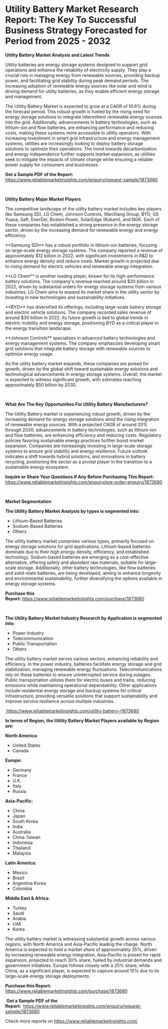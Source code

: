 <p><h1>Utility Battery Market Research Report: The Key To Successful Business Strategy Forecasted for Period from 2025 - 2032</h1></p><p><strong>Utility Battery Market Analysis and Latest Trends</strong></p>
<p><p>Utility batteries are energy storage systems designed to support grid operations and enhance the reliability of electricity supply. They play a crucial role in managing energy from renewable sources, providing backup power, and facilitating grid stability during peak demand periods. The increasing adoption of renewable energy sources like solar and wind is driving demand for utility batteries, as they enable efficient energy storage and management.</p><p>The Utility Battery Market is expected to grow at a CAGR of 10.6% during the forecast period. This robust growth is fueled by the rising need for energy storage solutions to integrate intermittent renewable energy sources into the grid. Additionally, advancements in battery technologies, such as lithium-ion and flow batteries, are enhancing performance and reducing costs, making these systems more accessible to utility operators. With increasing investment in smart grid infrastructure and energy management systems, utilities are increasingly looking to deploy battery storage solutions to optimize their operations. The trend towards decarbonization and energy independence further supports market expansion, as utilities seek to mitigate the impacts of climate change while ensuring a reliable power supply for consumers and businesses.</p></p>
<p><strong>Get a Sample PDF of the Report:&nbsp;</strong> <a href="https://www.reliablemarketinsights.com/enquiry/request-sample/1873680?utm_campaign=1948&utm_medium=2&utm_source=Github&utm_content=ia&utm_term=13022025&utm_id=utility-battery">https://www.reliablemarketinsights.com/enquiry/request-sample/1873680</a></p>
<p>&nbsp;</p>
<p><strong>Utility Battery Major Market Players</strong></p>
<p><p>The competitive landscape of the utility battery market includes key players like Samsung SDI, LG Chem, Johnson Controls, WanXiang Group, BYD, GS Yuasa, Saft, EnerDel, Boston Power, SolarEdge (Kokam), and NGK. Each of these companies has established a strong presence in the energy storage sector, driven by the increasing demand for renewable energy and energy efficiency.</p><p>**Samsung SDI** has a robust portfolio in lithium-ion batteries, focusing on large-scale energy storage systems. The company reported a revenue of approximately $12 billion in 2022, with significant investments in R&D to enhance energy density and reduce costs. Market growth is projected due to rising demand for electric vehicles and renewable energy integration.</p><p>**LG Chem** is another leading player, known for its high-performance battery solutions. The company's revenue reached around $20 billion in 2022, driven by substantial orders for energy storage systems from various industries. LG Chem aims to expand its market share in the utility sector by investing in new technologies and sustainability initiatives.</p><p>**BYD** has diversified its offerings, including large-scale battery storage and electric vehicle solutions. The company recorded sales revenue of around $30 billion in 2022. Its future growth is tied to global trends in electric mobility and energy storage, positioning BYD as a critical player in the energy transition landscape.</p><p>**Johnson Controls** specializes in advanced battery technologies and energy management systems. The company emphasizes developing smart grid solutions that integrate battery storage with renewable sources to optimize energy usage.</p><p>As the utility battery market expands, these companies are poised for growth, driven by the global shift toward sustainable energy solutions and technological advancements in energy storage systems. Overall, the market is expected to witness significant growth, with estimates reaching approximately $50 billion by 2030.</p></p>
<p>&nbsp;</p>
<p><strong>What Are The Key Opportunities For Utility Battery Manufacturers?</strong></p>
<p><p>The Utility Battery market is experiencing robust growth, driven by the increasing demand for energy storage solutions amid the rising integration of renewable energy sources. With a projected CAGR of around 20% through 2030, advancements in battery technologies, such as lithium-ion and flow batteries, are enhancing efficiency and reducing costs. Regulatory policies favoring sustainable energy practices further boost market expansion. Companies are increasingly investing in large-scale storage systems to ensure grid stability and energy resilience. Future outlook indicates a shift towards hybrid solutions, and innovations in battery recycling, positioning the sector as a pivotal player in the transition to a sustainable energy ecosystem.</p></p>
<p><strong>Inquire or Share Your Questions If Any Before Purchasing This Report:</strong> <a href="https://www.reliablemarketinsights.com/enquiry/pre-order-enquiry/1873680?utm_campaign=1948&utm_medium=2&utm_source=Github&utm_content=ia&utm_term=13022025&utm_id=utility-battery">https://www.reliablemarketinsights.com/enquiry/pre-order-enquiry/1873680</a></p>
<p>&nbsp;</p>
<p><strong>Market Segmentation</strong></p>
<p><strong>The Utility Battery Market Analysis by types is segmented into:</strong></p>
<p><ul><li>Lithium-Based Batteries</li><li>Sodium-Based Batteries</li><li>Others</li></ul></p>
<p><p>The utility battery market comprises various types, primarily focused on energy storage solutions for grid applications. Lithium-based batteries dominate due to their high energy density, efficiency, and established technology. Sodium-based batteries are emerging as a cost-effective alternative, offering safety and abundant raw materials, suitable for large-scale storage. Additionally, other battery technologies, like flow batteries and solid-state batteries, are being developed, aiming to enhance longevity and environmental sustainability, further diversifying the options available in energy storage systems.</p></p>
<p><strong>Purchase this Report:&nbsp;</strong><a href="https://www.reliablemarketinsights.com/purchase/1873680?utm_campaign=1948&utm_medium=2&utm_source=Github&utm_content=ia&utm_term=13022025&utm_id=utility-battery">https://www.reliablemarketinsights.com/purchase/1873680</a></p>
<p>&nbsp;</p>
<p><strong>The Utility Battery Market Industry Research by Application is segmented into:</strong></p>
<p><ul><li>Power Industry</li><li>Telecommunication</li><li>Public Transportation</li><li>Others</li></ul></p>
<p><p>The utility battery market serves various sectors, enhancing reliability and efficiency. In the power industry, batteries facilitate energy storage and grid stabilization, managing renewable energy fluctuations. Telecommunications rely on these batteries to ensure uninterrupted service during outages. Public transportation utilizes them for electric buses and trains, reducing emissions while maintaining operational dependability. Other applications include residential energy storage and backup systems for critical infrastructure, providing versatile solutions that support sustainability and improve service resilience across multiple industries.</p></p>
<p><a href="https://www.reliablemarketinsights.com/utility-battery-r1873680?utm_campaign=1948&utm_medium=2&utm_source=Github&utm_content=ia&utm_term=13022025&utm_id=utility-battery">&nbsp;https://www.reliablemarketinsights.com/utility-battery-r1873680</a></p>
<p><strong>In terms of Region, the Utility Battery Market Players available by Region are:</strong></p>
<p>
    <p> <strong> North America: </strong>
        <ul>
            <li>United States</li>
            <li>Canada</li>
        </ul>
        </p> 
    <p> <strong> Europe: </strong>
        <ul>
            <li>Germany</li>
            <li>France</li>
            <li>U.K.</li>
            <li>Italy</li>
            <li>Russia</li>
        </ul>
        </p> 
    <p> <strong> Asia-Pacific: </strong>
        <ul>
            <li>China</li>
            <li>Japan</li>
            <li>South Korea</li>
            <li>India</li>
            <li>Australia</li>
            <li>China Taiwan</li>
            <li>Indonesia</li>
            <li>Thailand</li>
            <li>Malaysia</li>
        </ul>
        </p> 
    <p> <strong> Latin America: </strong>
        <ul>
            <li>Mexico</li>
            <li>Brazil</li>
            <li>Argentina Korea</li>
            <li>Colombia</li>
        </ul>
        </p> 
    <p> <strong> Middle East & Africa: </strong>
        <ul>
            <li>Turkey</li>
            <li>Saudi</li>
            <li>Arabia</li>
            <li>UAE</li>
            <li>Korea</li>
        </ul>
    </p>
    </p>
<p><p>The utility battery market is witnessing substantial growth across various regions, with North America and Asia-Pacific leading the charge. North America is expected to hold a market share of approximately 35%, driven by increasing renewable energy integration. Asia-Pacific is poised for rapid expansion, projected to reach 30% share, fueled by industrial demands and government initiatives. Europe follows closely with a 25% share, while China, as a significant player, is expected to capture around 10% due to its large-scale energy storage deployments.</p></p>
<p><strong>Purchase this Report: </strong><a href="https://www.reliablemarketinsights.com/purchase/1873680?utm_campaign=1948&utm_medium=2&utm_source=Github&utm_content=ia&utm_term=13022025&utm_id=utility-battery">https://www.reliablemarketinsights.com/purchase/1873680</a></p>
<p>&nbsp;<strong>Get a Sample PDF of the Report:&nbsp;&nbsp;</strong><a href="https://www.reliablemarketinsights.com/enquiry/request-sample/1873680?utm_campaign=1948&utm_medium=2&utm_source=Github&utm_content=ia&utm_term=13022025&utm_id=utility-battery">https://www.reliablemarketinsights.com/enquiry/request-sample/1873680</a></p>
<p><strong></strong></p>
<p>Check more reports on <a href="https://www.reliablemarketinsights.com/?utm_campaign=1948&utm_medium=2&utm_source=Github&utm_content=ia&utm_term=13022025&utm_id=utility-battery">https://www.reliablemarketinsights.com/</a></p>